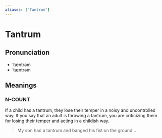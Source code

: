 ```yaml
---
aliases: ["Tantrum"]
---
```


# Tantrum

## Pronunciation

- ˈtæntrəm
- ˈtæntrəm

## Meanings

### N-COUNT

If a child has a tantrum, they lose their temper in a noisy and uncontrolled way. If you say that an adult is throwing a tantrum, you are criticizing them for losing their temper and acting in a childish way.  

> My son had a tantrum and banged his fist on the ground...



## 


